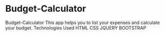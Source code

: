 # Budget-Calculator
Budget-Calculator This app helps you to list your expenses and calculate your budget. Technologies Used HTML CSS JQUERY BOOTSTRAP
